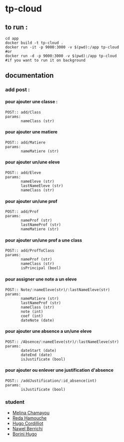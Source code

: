 # tp-cloud


## to run : 

    cd app
    docker build -t tp-cloud .
    docker run -it -p 9000:3000 -v $(pwd):/app tp-cloud
    #or
    docker run -d -p 9000:3000 -v $(pwd):/app tp-cloud  
    #if you want to run it on background


## documentation

### add post :

#### pour ajouter une classe :
    POST:: add/Class
    params:
		   nameClass (str)
#### pour ajouter une matiere
    POST:: add/Matiere
    params:
		   nameMatiere (str)
#### pour ajouter un/une eleve
    POST:: add/Eleve
    params:
		   nameEleve (str)
		   lastNameEleve (str)
		   nameClass (str)
#### pour ajouter un/une prof

    POST:: add/Prof
    params:
		   nameProf (str)
		   lastNameProf (str)
		   nameMatiere (str)
#### pour ajouter un/une prof a une class
    POST:: add/ProfToClass
    params:
		   nameProf (str)
		   nameClass (str)
		   isPrincipal (bool)
		   
#### pour assigner une note a un eleve
    POST:: Note/:nameEleve(str)/:lastNameEleve(str)
    params:
		   nameMatiere (str)
		   lastNameProf (str)
		   nameClass (str)
		   note (int)
		   coef (int)
		   dateNote (date)

#### pour ajouter une absence a un/une eleve
    POST:: /Absence/:nameEleve(str)/:lastNameEleve(str)
    params:
		   dateStart (date)
		   dateEnd (date)
		   isJustificate (bool)

#### pour ajouter ou enlever une justification d'absence

    POST:: /addJustification/:id_absence(int)
    params:
		   isJustificate (bool)

### student

 - [Melina Chamayou](https://github.com/Klochette)
 - [Reda Hamouche](https://github.com/RedaHamouche)
 - [Hugo Cordilliot](https://github.com/Hgo0123)
 - [Nawel Berrichi](https://github.com/NawelBrrch)
 - [Borini Hugo](https://github.com/hugoborini)
